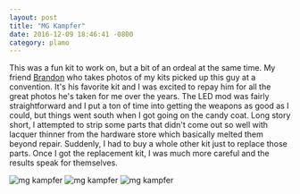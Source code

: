 ```yaml
---
layout: post
title: "MG Kampfer"
date: 2016-12-09 18:46:41 -0800
category: plamo
---
```


This was a fun kit to work on, but a bit of an ordeal at the same time. My friend [Brandon](http://www.brandonpaez.com/)
who takes photos of my kits picked up this guy at a convention. It's his favorite kit and I was excited to repay 
him for all the great photos he's taken for me over the years. The LED mod was fairly straightforward and I put a ton 
of time into getting the weapons as good as I could, but things went south when I got going on the candy coat. 
Long story short, I attempted to strip some parts that didn't come out so well with lacquer thinner from the hardware store
which basically melted them beyond repair. Suddenly, I had to buy a whole other kit just to replace those parts. Once I got the 
replacement kit, I was much more careful and the results speak for themselves. 

![mg kampfer](http://i.imgur.com/1N5deREh.jpg)
![mg kampfer](http://i.imgur.com/W6SnRAEh.jpg)
![mg kampfer](http://i.imgur.com/mCC88mnh.jpg)